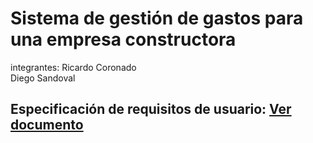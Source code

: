 # Sistema de gestión de gastos para una empresa constructora

integrantes: 
Ricardo Coronado  
Diego Sandoval  

## Especificación de requisitos de usuario: [Ver documento](docs/Requisitos-de-usuario.pdf)
